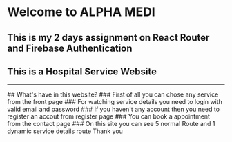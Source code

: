 # Welcome to ALPHA MEDI
## This is my 2 days assignment on React Router and Firebase Authentication
## This is a Hospital Service Website
<hr>
## What's have in this website?
### First of all you can chose any service from the front page
### For watching service details you need to login with valid email and password
### If you haven't any account then you need to register an accout from register page
### You can book a appointment from the contact page
### On this site you can see 5 normal Route and 1 dynamic service details route
Thank you